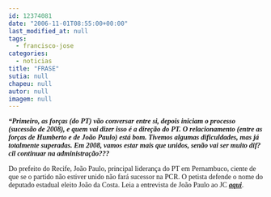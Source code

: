 ```yaml
---
id: 12374081
date: "2006-11-01T08:55:00+00:00"
last_modified_at: null
tags:
  - francisco-jose
categories:
  - noticias
title: "FRASE"
sutia: null
chapeu: null
autor: null
imagem: null
---
```

<p><P><FONT face=Verdana><STRONG><EM>“Primeiro, as forças (do PT) vão conversar entre si, depois iniciam o processo (sucessão de 2008), e quem vai dizer isso é a direção do PT. O relacionamento (entre as forças de Humberto e de João Paulo) está bom. Tivemos algumas dificuldades, mas já totalmente superadas. Em 2008, vamos estar mais que unidos, senão vai ser muito dif?cil continuar na administração???</EM></STRONG></FONT></P></p>
<p><P><FONT face=Verdana>Do prefeito do Recife, João Paulo, principal liderança do PT em Pernambuco, ciente de que se o partido não estiver unido não fará sucessor na PCR. O petista defende o nome do deputado estadual eleito João da Costa.</B></I>&nbsp;Leia a entrevista de João Paulo ao JC <A href=\"https://jc3.uol.com.br/jornal/2006/11/01/not_207042.php\" target=_blank><EM><STRONG>aqui</STRONG></EM></A>.</FONT></P> </p>
